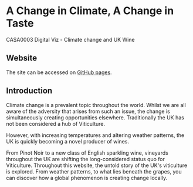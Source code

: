# A Change in Climate, A Change in Taste
CASA0003 Digital Viz  - Climate change and UK Wine

## Website
The site can be accessed on [GitHub pages](https://agelanyi.github.io/climate-and-uk-wine/).

## Introduction
Climate change is a prevalent topic throughout the world. Whilst
we are all aware of the adversity that arises from such an issue,
the change is simultaneously creating opportunities elsewhere.
Traditionally the UK has not been considered a hub of Viticulture.

However, with increasing temperatures and altering weather
patterns, the UK is quickly becoming a novel producer of wines.

From Pinot Noir to a new class of English sparkling wine,
vineyards throughout the UK are shifting the long-considered
status quo for Viticulture. Throughout this website, the
untold story of the UK's viticulture is explored. From weather
patterns, to what lies beneath the grapes, you can discover how a
global phenomenon is creating change locally.
